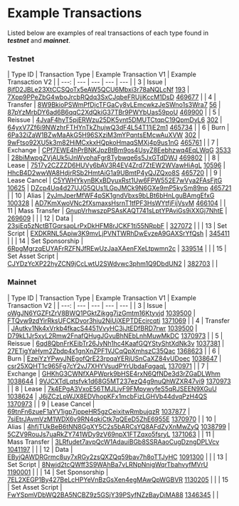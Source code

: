 # Example Transactions

Listed below are examples of real transactions of each type found in _**testnet**_ and _**mainnet**_.

### Testnet

| Type ID | Transaction Type | Example Transaction V1 | Example Transaction V2 |
| ---: | --- | --- | --- | --- |
| 3 | Issue | [8jfD2JBLe23XtCCSQoTx5eAW5QCU6Mbxi3r78aNQLcNf](https://testnode1.wavesnodes.com/transactions/info/8jfD2JBLe23XtCCSQoTx5eAW5QCU6Mbxi3r78aNQLcNf) [193](https://testnode1.wavesnodes.com/blocks/at/193) | [7Xpp9PPeZbG4wboJrcbRQdq3SxCJqbeFRUjjKccM1DsD](https://testnode1.wavesnodes.com/transactions/info/7Xpp9PPeZbG4wboJrcbRQdq3SxCJqbeFRUjjKccM1DsD) [469677](https://testnode1.wavesnodes.com/blocks/at/469677) |
| 4 | Transfer | [8W9BkioPSWmPfDjcTFGaCy8vLEmcwkzJeSWno1s3Wra7](https://testnode1.wavesnodes.com/transactions/info/8W9BkioPSWmPfDjcTFGaCy8vLEmcwkzJeSWno1s3Wra7) [56](https://testnode1.wavesnodes.com/blocks/at/56) | [87pYzMrbDY6ad6B6qqC2XdQkiG37TBr9PWYbUas59poU](https://testnode1.wavesnodes.com/transactions/info/87pYzMrbDY6ad6B6qqC2XdQkiG37TBr9PWYbUas59poU) [469900](https://testnode1.wavesnodes.com/blocks/at/469900) |
| 5 | Reissue | [4JvaF4hyT5pjERWzu25DK5vnt5DMUTCtqpC19QpmDvL6](https://testnode1.wavesnodes.com/transactions/info/4JvaF4hyT5pjERWzu25DK5vnt5DMUTCtqpC19QpmDvL6) [302](https://testnode1.wavesnodes.com/blocks/at/302) | [64yxV7Zf6i9NWzhrFTHYnTkZhujwQ3dF4L54T11jE2m1](https://testnode1.wavesnodes.com/transactions/info/64yxV7Zf6i9NWzhrFTHYnTkZhujwQ3dF4L54T11jE2m1) [465734](https://testnode1.wavesnodes.com/blocks/at/465734) |
| 6 | Burn | [6Pa32iZaW1BZwMaAkG5H96SXziM3mYPqntsEMcwAuXVW](https://testnode1.wavesnodes.com/transactions/info/6Pa32iZaW1BZwMaAkG5H96SXziM3mYPqntsEMcwAuXVW) [302](https://testnode1.wavesnodes.com/blocks/at/302) | [9wFtso92XU5k3m82HiMCxkxHQpkoHmaqSMXj4p9us1nG](https://testnode1.wavesnodes.com/transactions/info/9wFtso92XU5k3m82HiMCxkxHQpkoHmaqSMXj4p9us1nG) [465761](https://testnode1.wavesnodes.com/blocks/at/465761) |
| 7 | Exchange | [CPf7EWE4hPrBNKJpzBtBm9os4UsyZ8Eebhzwq4EqLWqG](https://testnode1.wavesnodes.com/transactions/info/CPf7EWE4hPrBNKJpzBtBm9os4UsyZ8Eebhzwq4EqLWqG) [3533](https://testnode1.wavesnodes.com/blocks/at/3533) | [28biMwpgZVjAUk5iJnWvphaFgr8Tybwqe6s5JxGTdDWJ](https://testnode1.wavesnodes.com/transactions/info/28biMwpgZVjAUk5iJnWvphaFgr8Tybwqe6s5JxGTdDWJ) [469802](https://testnode1.wavesnodes.com/blocks/at/469802) |
| 8 | Lease | [7517y2CZZZD6HUVy6bAV3R4EV4Zrd7ZtEW2WVawHiAgL](https://testnode1.wavesnodes.com/transactions/info/7517y2CZZZD6HUVy6bAV3R4EV4Zrd7ZtEW2WVawHiAgL) [10596](https://testnode1.wavesnodes.com/blocks/at/10596) | [HhcB4D2wwWA8HdjrRSb2HmtAiG1a9UBmtP4yQJZQxo8S](https://testnode1.wavesnodes.com/transactions/info/HhcB4D2wwWA8HdjrRSb2HmtAiG1a9UBmtP4yQJZQxo8S) [465720](https://testnode1.wavesnodes.com/blocks/at/465720) |
| 9 | Lease Cancel | [C5YWHYkynBKxBDyuxRst1Uw6FPW552E7wVya2FAsFjtG](https://testnode1.wavesnodes.com/transactions/info/C5YWHYkynBKxBDyuxRst1Uw6FPW552E7wVya2FAsFjtG) [10625](https://testnode1.wavesnodes.com/blocks/at/10625) | [DZcp4Uq4d27UJG5QUs1LGpJMCk9N6GXe9mP5kySm89np](https://testnode1.wavesnodes.com/transactions/info/DZcp4Uq4d27UJG5QUs1LGpJMCk9N6GXe9mP5kySm89np) [465721](https://testnode1.wavesnodes.com/blocks/at/465721v) |
| 10 | Alias | [2yJmJperMfWF4pSK1gndVbxs9bLBt6bHnLguBAmgEfxG](https://testnode1.wavesnodes.com/transactions/info/2yJmJperMfWF4pSK1gndVbxs9bLBt6bHnLguBAmgEfxG) [100328](https://testnode1.wavesnodes.com/blocks/at/100328) | [AD7KmXwoVNc2fXsmaxsHsrnT1tfPF3HsWYtfjFijVsvM](https://testnode1.wavesnodes.com/transactions/info/AD7KmXwoVNc2fXsmaxsHsrnT1tfPF3HsWYtfjFijVsvM) [466104](https://testnode1.wavesnodes.com/blocks/at/466104) |
| 11 | Mass Transfer | [GnupVrhwszpPSAsKAQT741sLptYPAviGs9iXXGj7NhtE](https://testnode1.wavesnodes.com/transactions/info/GnupVrhwszpPSAsKAQT741sLptYPAviGs9iXXGj7NhtE) | [269609](https://testnode1.wavesnodes.com/blocks/at/269609) | |
| 12 | Data | [23sjEq5zNctBTGqrsapLrPxDkHFM8rJCKF1ti55NRpbF](https://testnode1.wavesnodes.com/transactions/info/23sjEq5zNctBTGqrsapLrPxDkHFM8rJCKF1ti55NRpbF) | [327072](https://testnode1.wavesnodes.com/blocks/at/327072) | |
| 13 | Set Script | [EXDKRNL5Apiw3K9mvLjPVNTWRhDwEvzeA9GAXSrYfQsh](https://testnode1.wavesnodes.com/transactions/info/EXDKRNL5Apiw3K9mvLjPVNTWRhDwEvzeA9GAXSrYfQsh) | [345411](https://testnode1.wavesnodes.com/blocks/at/345411) | |
| 14 | Set Sponsorship | [6RpgMgrzqEUYAFrRZFNJfREwUzJaaXAenFXeLtpwmn2c](https://testnode1.wavesnodes.com/transactions/info/6RpgMgrzqEUYAFrRZFNJfREwUzJaaXAenFXeLtpwmn2c) | [339514](https://testnode1.wavesnodes.com/blocks/at/339514) | |
| 15 | Set Asset Script | [CJYDzYcXP22hyZCN9jCcLwtU2SWdvwc3phm1Q9DbdUN2](https://testnode1.wavesnodes.com/transactions/info/CJYDzYcXP22hyZCN9jCcLwtU2SWdvwc3phm1Q9DbdUN2) | [382703](https://testnode1.wavesnodes.com/blocks/at/382703) | |

### Mainnet

| Type ID | Transaction Type | Example Transaction V1 | Example Transaction V2 |
| ---: | --- | --- | --- | --- |
| 3 | Issue | [oWgJN6YGZFtZrV8BWQ1PGktZikgg7jzGmtm16Ktyvjd](https://nodes.wavesnodes.com/transactions/info/oWgJN6YGZFtZrV8BWQ1PGktZikgg7jzGmtm16Ktyvjd) [1039500](https://nodes.wavesnodes.com/blocks/at/1039500) | [FTQvw9zdYirRksUFCKDvor3hiu2NiUjXEPTDEcircqti](https://nodes.wavesnodes.com/transactions/info/FTQvw9zdYirRksUFCKDvor3hiu2NiUjXEPTDEcircqti) [1371069](https://nodes.wavesnodes.com/blocks/at/1371069) |
| 4 | Transfer | [JAutkv1Nk4xVrkb4fkacS4451VvyHC3iJtEDfBRD7rwr](https://nodes.wavesnodes.com/transactions/info/JAutkv1Nk4xVrkb4fkacS4451VvyHC3iJtEDfBRD7rwr) [1039500](https://nodes.wavesnodes.com/blocks/at/1039500) | [D79kL1Jr5xyL2Rmw2FnafQHugJGvuBhNEbLnhMuwMkDC](https://nodes.wavesnodes.com/transactions/info/D79kL1Jr5xyL2Rmw2FnafQHugJGvuBhNEbLnhMuwMkDC) [1370973](https://nodes.wavesnodes.com/blocks/at/1370973) |
| 5 | Reissue | [6qd8QbnFrKEibTr26JyNh1hc4KaafGQYStyShtXdNk3v](https://nodes.wavesnodes.com/transactions/info/6qd8QbnFrKEibTr26JyNh1hc4KaafGQYStyShtXdNk3v) [1037381](https://nodes.wavesnodes.com/blocks/at/1037381) | [27ETigYaHym2Zbdp4x1gnXnZPF1VJCqQpXmhszC35Qac](https://nodes.wavesnodes.com/transactions/info/27ETigYaHym2Zbdp4x1gnXnZPF1VJCqQpXmhszC35Qac) [1368623](https://nodes.wavesnodes.com/blocks/at/1368623) |
| 6 | Burn | [EzeiYzYPwyJNEgofQrE23rpqaYERjUSnCaXZ84vUDoec](https://nodes.wavesnodes.com/transactions/info/EzeiYzYPwyJNEgofQrE23rpqaYERjUSnCaXZ84vUDoec) [1038647](https://nodes.wavesnodes.com/blocks/at/1038647) | [csr25XQHT1c965Fg7cY2vJ7XHYVsudPYrUbdaFqgaqL](https://nodes.wavesnodes.com/transactions/info/csr25XQHT1c965Fg7cY2vJ7XHYVsudPYrUbdaFqgaqL) [1370971](https://nodes.wavesnodes.com/blocks/at/1370971) |
| 7 | Exchange | [GHKhG3CWNfXAPWprk9bHSE4rxN6QfNDe3d3rZGaDLWhm](https://nodes.wavesnodes.com/transactions/info/GHKhG3CWNfXAPWprk9bHSE4rxN6QfNDe3d3rZGaDLWhm) [1038644](https://nodes.wavesnodes.com/blocks/at/1038644) | [9VJCXTdLqtsfvk1d68G5MT237ezQ4g9nuQhWZXR47vi9](https://nodes.wavesnodes.com/transactions/info/9VJCXTdLqtsfvk1d68G5MT237ezQ4g9nuQhWZXR47vi9) [1370973](https://nodes.wavesnodes.com/blocks/at/1370973) |
| 8 | Lease | [7k4EPgA3VxoE56TMJLjvF9FMpywyfeS5qRJSEEN9XGuU](https://nodes.wavesnodes.com/transactions/info/7k4EPgA3VxoE56TMJLjvF9FMpywyfeS5qRJSEEN9XGuU) [1038624](https://nodes.wavesnodes.com/blocks/at/1038624) | [J6jZCzLpWJX8EDVhopKFx1mcbFizLGHVb44dvqPzH4QS](https://nodes.wavesnodes.com/transactions/info/J6jZCzLpWJX8EDVhopKFx1mcbFizLGHVb44dvqPzH4QS) [1370973](https://nodes.wavesnodes.com/blocks/at/1370973) |
| 9 | Lease Cancel | [69tnFn6zueF1aYV1igp7jppeHR5gzCeixitwRmbujqzR](https://nodes.wavesnodes.com/transactions/info/69tnFn6zueF1aYV1igp7jppeHR5gzCeixitwRmbujqzR) [1037877](https://nodes.wavesnodes.com/blocks/at/1037877) | [7siEtrJAvmVzM1WDX6v9RN4qkiCtk7qQEeD5ZhE6955E](https://nodes.wavesnodes.com/transactions/info/7siEtrJAvmVzM1WDX6v9RN4qkiCtk7qQEeD5ZhE6955E) [1370970](https://nodes.wavesnodes.com/blocks/at/1370970) |
| 10 | Alias | [4hfjTUkBeB6tNN8GgXY5C2s5bARCsYQ8AFdZyXnMwZyQ](https://nodes.wavesnodes.com/transactions/info/4hfjTUkBeB6tNN8GgXY5C2s5bARCsYQ8AFdZyXnMwZyQ) [1038799](https://nodes.wavesnodes.com/blocks/at/1038799) | [5CZV9RouJs7uaRkZY741WDy9zV69npX1FTZqxo5fsryL](https://nodes.wavesnodes.com/transactions/info/5CZV9RouJs7uaRkZY741WDy9zV69npX1FTZqxo5fsryL) [1371063](https://nodes.wavesnodes.com/blocks/at/1371063) |
| 11 | Mass Transfer | [3LRfudet7avpQcW1AdauiBGb8SSRAaoCugDzngDPLVcv](https://nodes.wavesnodes.com/transactions/info/3LRfudet7avpQcW1AdauiBGb8SSRAaoCugDzngDPLVcv) [1041197](https://nodes.wavesnodes.com/blocks/at/1041197) | |
| 12 | Data | [EByjQAWDRGrmc8uy7xRGy2zsQXZQq59bav7h8oTTJyHC](https://nodes.wavesnodes.com/transactions/info/EByjQAWDRGrmc8uy7xRGy2zsQXZQq59bav7h8oTTJyHC) [1091300](https://nodes.wavesnodes.com/blocks/at/1091300) | |
| 13 | Set Script | [8Nwjd2tcQWff3S9WAhBa7vLRNpNnigWqrTbahvyfMVrU](https://nodes.wavesnodes.com/transactions/info/8Nwjd2tcQWff3S9WAhBa7vLRNpNnigWqrTbahvyfMVrU) [1190001](https://nodes.wavesnodes.com/blocks/at/1190001) | |
| 14 | Set Sponsorship | [7EL2XEGP1By427BeLcHPYeVnBzGsXen4egMAwQpWGBVR](http://nodes.wavesnodes.com/transactions/info/7EL2XEGP1By427BeLcHPYeVnBzGsXen4egMAwQpWGBVR) [1130205](https://nodes.wavesnodes.com/blocks/at/1130205) | |
| 15 | Set Asset Script | [FwYSpmVDbWQ2BA5NCBZ9z5GSjY39PSyfNZzBayDiMA88](http://nodes.wavesnodes.com/transactions/info/FwYSpmVDbWQ2BA5NCBZ9z5GSjY39PSyfNZzBayDiMA88) [1346345](https://nodes.wavesnodes.com/blocks/at/1346345) | |





